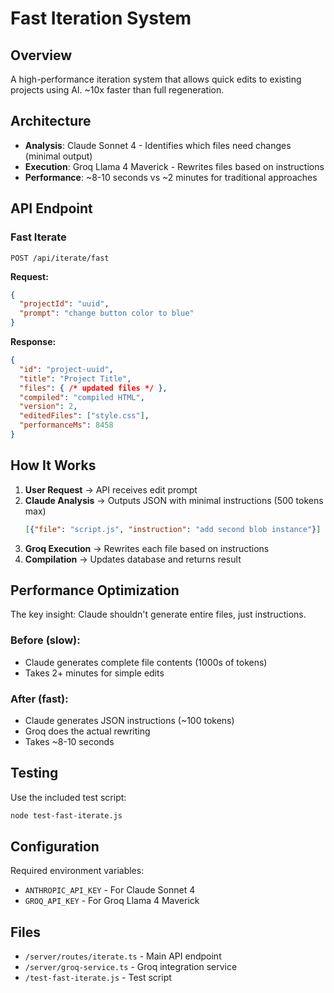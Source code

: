 # Fast Iteration System

## Overview
A high-performance iteration system that allows quick edits to existing projects using AI. ~10x faster than full regeneration.

## Architecture
- **Analysis**: Claude Sonnet 4 - Identifies which files need changes (minimal output)
- **Execution**: Groq Llama 4 Maverick - Rewrites files based on instructions
- **Performance**: ~8-10 seconds vs ~2 minutes for traditional approaches

## API Endpoint

### Fast Iterate
```
POST /api/iterate/fast
```

**Request:**
```json
{
  "projectId": "uuid",
  "prompt": "change button color to blue"
}
```

**Response:**
```json
{
  "id": "project-uuid",
  "title": "Project Title",
  "files": { /* updated files */ },
  "compiled": "compiled HTML",
  "version": 2,
  "editedFiles": ["style.css"],
  "performanceMs": 8458
}
```

## How It Works

1. **User Request** → API receives edit prompt
2. **Claude Analysis** → Outputs JSON with minimal instructions (500 tokens max)
   ```json
   [{"file": "script.js", "instruction": "add second blob instance"}]
   ```
3. **Groq Execution** → Rewrites each file based on instructions
4. **Compilation** → Updates database and returns result

## Performance Optimization

The key insight: Claude shouldn't generate entire files, just instructions.

### Before (slow):
- Claude generates complete file contents (1000s of tokens)
- Takes 2+ minutes for simple edits

### After (fast):
- Claude generates JSON instructions (~100 tokens)
- Groq does the actual rewriting
- Takes ~8-10 seconds

## Testing

Use the included test script:
```bash
node test-fast-iterate.js
```

## Configuration

Required environment variables:
- `ANTHROPIC_API_KEY` - For Claude Sonnet 4
- `GROQ_API_KEY` - For Groq Llama 4 Maverick

## Files

- `/server/routes/iterate.ts` - Main API endpoint
- `/server/groq-service.ts` - Groq integration service
- `/test-fast-iterate.js` - Test script